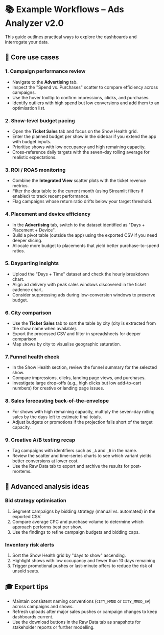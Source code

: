 # 📚 Example Workflows – Ads Analyzer v2.0

This guide outlines practical ways to explore the dashboards and interrogate your data.

## 🎯 Core use cases

### 1. Campaign performance review
- Navigate to the **Advertising** tab.
- Inspect the "Spend vs. Purchases" scatter to compare efficiency across campaigns.
- Use the hover tooltip to confirm impressions, clicks, and purchases.
- Identify outliers with high spend but low conversions and add them to an optimisation list.

### 2. Show-level budget pacing
- Open the **Ticket Sales** tab and focus on the Show Health grid.
- Enter the planned budget per show in the sidebar if you extend the app with budget inputs.
- Prioritise shows with low occupancy and high remaining capacity.
- Cross-reference daily targets with the seven-day rolling average for realistic expectations.

### 3. ROI / ROAS monitoring
- Combine the **Integrated View** scatter plots with the ticket revenue metrics.
- Filter the data table to the current month (using Streamlit filters if enabled) to track recent performance.
- Flag campaigns whose return ratio drifts below your target threshold.

### 4. Placement and device efficiency
- In the **Advertising** tab, switch to the dataset identified as "Days + Placement + Device".
- Build a pivot table (outside the app) using the exported CSV if you need deeper slicing.
- Allocate more budget to placements that yield better purchase-to-spend ratios.

### 5. Dayparting insights
- Upload the "Days + Time" dataset and check the hourly breakdown chart.
- Align ad delivery with peak sales windows discovered in the ticket cadence chart.
- Consider suppressing ads during low-conversion windows to preserve budget.

### 6. City comparison
- Use the **Ticket Sales** tab to sort the table by city (city is extracted from the show name when available).
- Export the processed CSV and filter in spreadsheets for deeper comparison.
- Map shows by city to visualise geographic saturation.

### 7. Funnel health check
- In the Show Health section, review the funnel summary for the selected show.
- Compare impressions, clicks, landing page views, and purchases.
- Investigate large drop-offs (e.g., high clicks but low add-to-cart numbers) for creative or landing page issues.

### 8. Sales forecasting back-of-the-envelope
- For shows with high remaining capacity, multiply the seven-day rolling sales by the days left to estimate final totals.
- Adjust budgets or promotions if the projection falls short of the target capacity.

### 9. Creative A/B testing recap
- Tag campaigns with identifiers such as `_A` and `_B` in the name.
- Review the scatter and time-series charts to see which variant yields better conversions at lower cost.
- Use the Raw Data tab to export and archive the results for post-mortems.

## 🔧 Advanced analysis ideas

### Bid strategy optimisation
1. Segment campaigns by bidding strategy (manual vs. automated) in the exported CSV.
2. Compare average CPC and purchase volume to determine which approach performs best per show.
3. Use the findings to refine campaign budgets and bidding caps.

### Inventory risk alerts
1. Sort the Show Health grid by "days to show" ascending.
2. Highlight shows with low occupancy and fewer than 10 days remaining.
3. Trigger promotional pushes or last-minute offers to reduce the risk of unsold seats.

## 🎓 Expert tips
- Maintain consistent naming conventions (`CITY_MMDD` or `CITY_MMDD_S#`) across campaigns and shows.
- Refresh uploads after major sales pushes or campaign changes to keep dashboards current.
- Use the download buttons in the Raw Data tab as snapshots for stakeholder reports or further modelling.
